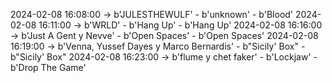 2024-02-08 16:08:00 -> b'JULESTHEWULF' - b'unknown' - b'Blood'
2024-02-08 16:11:00 -> b'WRLD' - b'Hang Up' - b'Hang Up'
2024-02-08 16:16:00 -> b'Just A Gent y Nevve' - b'Open Spaces' - b'Open Spaces'
2024-02-08 16:19:00 -> b'Venna, Yussef Dayes y Marco Bernardis' - b"Sicily' Box" - b"Sicily' Box"
2024-02-08 16:23:00 -> b'flume y chet faker' - b'Lockjaw' - b'Drop The Game'
